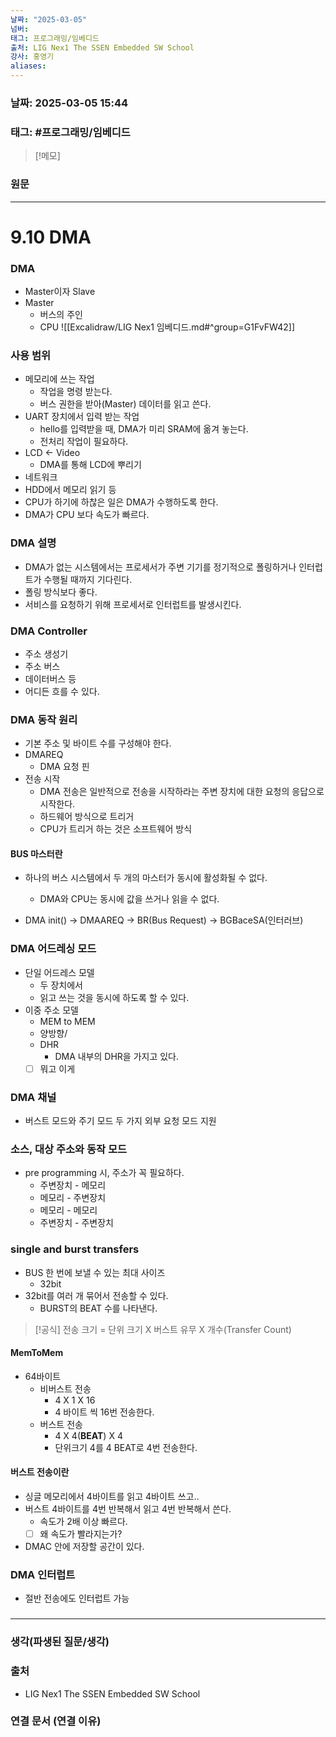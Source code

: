 ```yaml
---
날짜: "2025-03-05"
넘버: 
태그: 프로그래밍/임베디드
출처: LIG Nex1 The SSEN Embedded SW School
강사: 홍영기
aliases:
---
```

### 날짜:  2025-03-05 15:44

### 태그: #프로그래밍/임베디드

>[!메모]
> 

### 원문
---
# 9.10 DMA
### DMA
- Master이자 Slave
- Master
	- 버스의 주인 
	- CPU
![[Excalidraw/LIG Nex1 임베디드.md#^group=G1FvFW42]]
### 사용 범위
- 메모리에 쓰는 작업
	- 작업을 명령 받는다.
	- 버스 권한을 받아(Master) 데이터를 읽고 쓴다.
- UART 장치에서 입력 받는 작업
	- hello를 입력받을 때, DMA가 미리 SRAM에 옮겨 놓는다.
	- 전처리 작업이 필요하다.
- LCD <- Video
	- DMA를 통해 LCD에 뿌리기
- 네트워크
- HDD에서 메모리 읽기 등 
- CPU가 하기에 하찮은 일은 DMA가 수행하도록 한다.
- DMA가 CPU 보다 속도가 빠르다.
### DMA 설명
- DMA가 없는 시스템에서는 프로세서가 주변 기기를 정기적으로 폴링하거나 인터럽트가 수행될 때까지 기다린다.
- 폴링 방식보다 좋다.
- 서비스를 요청하기 위해 프로세서로 인터럽트를 발생시킨다.
### DMA Controller
- 주소 생성기
- 주소 버스
- 데이터버스 등
- 어디든 흐를 수 있다.
### DMA 동작 원리
- 기본 주소 및 바이트 수를 구성해야 한다.
- DMAREQ
	- DMA 요청 핀
- 전송 시작
	- DMA 전송은 일반적으로 전송을 시작하라는 주변 장치에 대한 요청의 응답으로 시작한다.
	- 하드웨어 방식으로 트리거
	- CPU가 트리거 하는 것은 소프트웨어 방식
#### BUS 마스터란
- 하나의 버스 시스템에서 두 개의 마스터가 동시에 활성화될 수 없다.
	- DMA와 CPU는 동시에 값을 쓰거나 읽을 수 없다.

- DMA init() -> DMAAREQ -> BR(Bus Request) -> BGBaceSA(인터러브)
### DMA 어드레싱 모드
- 단일 어드레스 모델
	- 두 장치에서 
	- 읽고 쓰는 것을 동시에 하도록 할 수 있다.
- 이중 주소 모델
	-  MEM to MEM
	- 양방향/
	- DHR
		- DMA 내부의 DHR을 가지고 있다.
	- [ ] 뭐고 이게
### DMA 채널
- 버스트 모드와 주기 모드 두 가지 외부 요청 모드 지원
### 소스, 대상 주소와 동작 모드
- pre programming 시, 주소가 꼭 필요하다.
	- 주변장치 - 메모리
	- 메모리 - 주변장치
	- 메모리 - 메모리
	- 주변장치 - 주변장치
### single and burst transfers
- BUS 한 번에 보낼 수 있는 최대 사이즈
	- 32bit
- 32bit를 여러 개 묶어서 전송할 수 있다.
	- BURST의 BEAT 수를 나타낸다.

> [!공식]
> 전송 크기 = 단위 크기  X 버스트 유무 X 개수(Transfer Count)

#### MemToMem
- 64바이트
	- 비버스트 전송
		- 4 X 1 X 16
		- 4 바이트 씩 16번 전송한다.
	- 버스트 전송
		- 4 X 4(**BEAT**) X 4
		- 단위크기 4를 4 BEAT로 4번 전송한다.
#### 버스트 전송이란
- 싱글 메모리에서 4바이트를 읽고 4바이트 쓰고..
- 버스트 4바이트를 4번 반복해서 읽고 4번 반복해서 쓴다.
	- 속도가 2배 이상 빠르다.
	- [ ] 왜 속도가 빨라지는가?
- DMAC 안에 저장할 공간이 있다.

### DMA 인터럽트
- 절반 전송에도 인터럽트 가능
### 

---
### 생각(파생된 질문/생각)

### 출처
- LIG Nex1 The SSEN Embedded SW School

### 연결 문서 (연결 이유)
